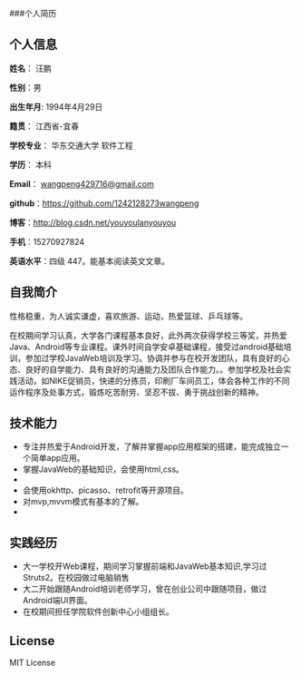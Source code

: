 ###个人简历


## 个人信息

**姓名**： 汪鹏

**性别**：男  

**出生年月**: 1994年4月29日

**籍贯**： 江西省-宜春

**学校专业**： 华东交通大学 软件工程

**学历**： 本科

**Email**： wangpeng429716@gmail.com 

**github**：https://github.com/1242128273wangpeng

**博客**：http://blog.csdn.net/youyoulanyouyou

**手机**：15270927824

**英语水平**：四级 447。能基本阅读英文文章。

## 自我简介

性格稳重，为人诚实谦虚，喜欢旅游、运动，热爱篮球、乒乓球等。

在校期间学习认真，大学各门课程基本良好，此外两次获得学校三等奖，并热爱Java、Android等专业课程。课外时间自学安卓基础课程，接受过android基础培训，参加过学校JavaWeb培训及学习。协调并参与在校开发团队，具有良好的心态、良好的自学能力、具有良好的沟通能力及团队合作能力。。参加学校及社会实践活动，如NIKE促销员，快递的分拣员，印刷厂车间员工，体会各种工作的不同运作程序及处事方式，锻炼吃苦耐劳、坚忍不拔、勇于挑战创新的精神。

## 技术能力

* 专注并热爱于Android开发，了解并掌握app应用框架的搭建，能完成独立一个简单app应用。
* 掌握JavaWeb的基础知识，会使用html,css。
* 
* 会使用okhttp、picasso、retrofit等开源项目。
* 对mvp,mvvm模式有基本的了解。
* 

## 实践经历
* 大一学校开Web课程，期间学习掌握前端和JavaWeb基本知识,学习过Struts2。在校园做过电脑销售
* 大二开始跟随Android培训老师学习，曾在创业公司中跟随项目，做过Android端UI界面。
* 在校期间担任学院软件创新中心小组组长。


## License
MIT License
